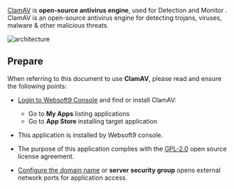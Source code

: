 [ClamAV](https://www.clamav.net/) is **open-source antivirus engine**, used for Detection and Monitor . ClamAV is an open-source antivirus engine for detecting trojans, viruses, malware & other malicious threats.


![architecture](https://libs.websoft9.com/Websoft9/DocsPicture/zh/clamav/clamav-arch-websoft9.webp)


## Prepare

When referring to this document to use **ClamAV**, please read and ensure the following points:

- [Login to Websoft9 Console](./login-console) and find or install ClamAV:
  - Go to **My Apps** listing applications 
  - Go to **App Store** installing target application

- This application is installed by Websoft9 console.


- The purpose of this application complies with the [GPL-2.0](https://opensource.org/licenses/GPL-2.0) open source license agreement.


- [Configure the domain name](./domain-set) or **server security group** opens external network ports for application access.